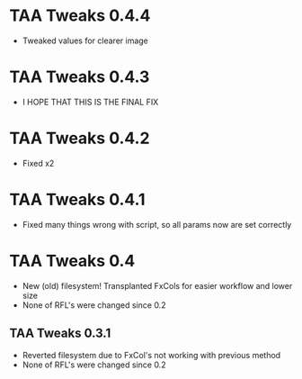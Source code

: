 # TAA Tweaks 0.4.4
- Tweaked values for clearer image 

# TAA Tweaks 0.4.3
- I HOPE THAT THIS IS THE FINAL FIX

# TAA Tweaks 0.4.2
- Fixed x2

# TAA Tweaks 0.4.1
- Fixed many things wrong with script, so all params now are set correctly

# TAA Tweaks 0.4
- New (old) filesystem! Transplanted FxCols for easier workflow and lower size
- None of RFL's were changed since 0.2

## TAA Tweaks 0.3.1
- Reverted filesystem due to FxCol's not working with previous method
- None of RFL's were changed since 0.2